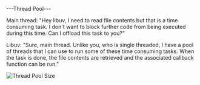 ---Thread Pool---

Main thread:
"Hey libuv, I need to read file contents but that is a time consuming task. I don't
want to block further code from being executed during this time. Can I offload this
task to you?"

Libuv:
"Sure, main thread. Unlike you, who is single threaded, I have a pool of threads
that I can use to run some of these time consuming tasks. When the task is done,
the file contents are retrieved and the associated callback function can be run."

![Thread Pool Size](https://github.com/AbhishekPethe/NodeJS-CodeV/assets/82797230/9228f20d-56e6-47d6-b891-3db949fcfa49)
